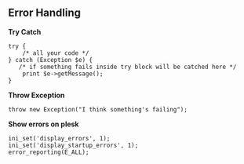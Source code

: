 <h2 class="code-line" data-line-start=0 data-line-end=1 ><a id="Error_Handling_0"></a>Error Handling</h2>
<p class="has-line-data" data-line-start="2" data-line-end="3"><strong>Try Catch</strong></p>
<pre><code class="has-line-data" data-line-start="4" data-line-end="11" class="language-php"><span class="hljs-keyword">try</span> {
    <span class="hljs-comment">/* all your code */</span>
} <span class="hljs-keyword">catch</span> (<span class="hljs-keyword">Exception</span> <span class="hljs-variable">$e</span>) {
   <span class="hljs-comment">/* if something fails inside try block will be catched here */</span>
    <span class="hljs-keyword">print</span> <span class="hljs-variable">$e</span>-&gt;getMessage();
}
</code></pre>
<p class="has-line-data" data-line-start="12" data-line-end="13"><strong>Throw Exception</strong></p>
<pre><code class="has-line-data" data-line-start="14" data-line-end="16" class="language-php"><span class="hljs-keyword">throw</span> <span class="hljs-keyword">new</span> <span class="hljs-keyword">Exception</span>(<span class="hljs-string">"I think something's failing"</span>);
</code></pre>
<p class="has-line-data" data-line-start="17" data-line-end="18"><strong>Show errors on plesk</strong></p>
<pre><code class="has-line-data" data-line-start="19" data-line-end="23" class="language-php">ini_set(<span class="hljs-string">'display_errors'</span>, <span class="hljs-number">1</span>);
ini_set(<span class="hljs-string">'display_startup_errors'</span>, <span class="hljs-number">1</span>);
error_reporting(E_ALL);
</code></pre>